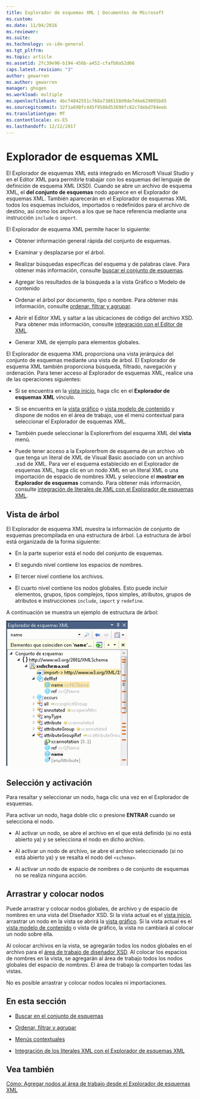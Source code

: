 ```yaml
---
title: Explorador de esquemas XML | Documentos de Microsoft
ms.custom: 
ms.date: 11/04/2016
ms.reviewer: 
ms.suite: 
ms.technology: vs-ide-general
ms.tgt_pltfrm: 
ms.topic: article
ms.assetid: 2fc39e98-b194-456b-a452-cfafb0a52d66
caps.latest.revision: "3"
author: gewarren
ms.author: gewarren
manager: ghogen
ms.workload: multiple
ms.openlocfilehash: 4bcf4042551c768a7386158d9de7d4e629095b85
ms.sourcegitcommit: 32f1a690fc445f9586d53698fc82c7debd784eeb
ms.translationtype: MT
ms.contentlocale: es-ES
ms.lasthandoff: 12/22/2017
---
```

# <a name="xml-schema-explorer"></a>Explorador de esquemas XML
El Explorador de esquemas XML está integrado en Microsoft Visual Studio y en el Editor XML para permitirle trabajar con los esquemas del lenguaje de definición de esquema XML (XSD). Cuando se abre un archivo de esquema XML, el **del conjunto de esquemas** nodo aparece en el Explorador de esquemas XML. También aparecerán en el Explorador de esquemas XML todos los esquemas incluidos, importados o redefinidos para el archivo de destino, así como los archivos a los que se hace referencia mediante una instrucción `include` o `import`.  
  
 El Explorador de esquema XML permite hacer lo siguiente:  
  
-   Obtener información general rápida del conjunto de esquemas.  
  
-   Examinar y desplazarse por el árbol.  
  
-   Realizar búsquedas específicas del esquema y de palabras clave. Para obtener más información, consulte [buscar el conjunto de esquemas](../xml-tools/searching-the-schema-set.md).  
  
-   Agregar los resultados de la búsqueda a la vista Gráfico o Modelo de contenido  
  
-   Ordenar el árbol por documento, tipo o nombre. Para obtener más información, consulte [ordenar, filtrar y agrupar](../xml-tools/sorting-filtering-and-grouping-xml-schema-explorer.md).  
  
-   Abrir el Editor XML y saltar a las ubicaciones de código del archivo XSD. Para obtener más información, consulte [integración con el Editor de XML](../xml-tools/integration-with-xml-editor.md).  
  
-   Generar XML de ejemplo para elementos globales.  
  
El Explorador de esquema XML proporciona una vista jerárquica del conjunto de esquemas mediante una vista de árbol. El Explorador de esquema XML también proporciona búsqueda, filtrado, navegación y ordenación. Para tener acceso al Explorador de esquemas XML, realice una de las operaciones siguientes:  
  
-   Si se encuentra en la [vista inicio](../xml-tools/start-view.md), haga clic en el **Explorador de esquemas XML** vínculo.  
  
-   Si se encuentra en la [vista gráfico](../xml-tools/graph-view.md) o [vista modelo de contenido](../xml-tools/content-model-view.md) y dispone de nodos en el área de trabajo, use el menú contextual para seleccionar el Explorador de esquemas XML.  
  
-   También puede seleccionar la Explorerfrom del esquema XML del **vista** menú.  
  
-   Puede tener acceso a la Explorerfrom de esquema de un archivo .vb que tenga un literal de XML de Visual Basic asociado con un archivo .xsd de XML. Para ver el esquema establecido en el Explorador de esquemas XML, haga clic en un nodo XML en un literal XML o una importación de espacio de nombres XML y seleccione el **mostrar en Explorador de esquemas** comando. Para obtener más información, consulte [integración de literales de XML con el Explorador de esquemas XML](../xml-tools/integration-of-xml-literals-with-xml-schema-explorer.md).  
  
## <a name="tree-view"></a>Vista de árbol  
 El Explorador de esquema XML muestra la información de conjunto de esquemas precompilada en una estructura de árbol. La estructura de árbol está organizada de la forma siguiente:  
  
-   En la parte superior está el nodo del conjunto de esquemas.  
  
-   El segundo nivel contiene los espacios de nombres.  
  
-   El tercer nivel contiene los archivos.  
  
-   El cuarto nivel contiene los nodos globales. Esto puede incluir elementos, grupos, tipos complejos, tipos simples, atributos, grupos de atributos e instrucciones `include`, `import` y `redefine`.  
  
A continuación se muestra un ejemplo de estructura de árbol:  
  
![Explorador de esquemas XML](../xml-tools/media/xmlschemaexplorer.gif "XMLSchemaExplorer")  
  
## <a name="selection-and-activation"></a>Selección y activación  
 Para resaltar y seleccionar un nodo, haga clic una vez en el Explorador de esquemas.  
  
 Para activar un nodo, haga doble clic o presione **ENTRAR** cuando se selecciona el nodo.  
  
-   Al activar un nodo, se abre el archivo en el que está definido (si no está abierto ya) y se selecciona el nodo en dicho archivo.  
  
-   Al activar un nodo de archivo, se abre el archivo seleccionado (si no está abierto ya) y se resalta el nodo del `<schema>`.  
  
-   Al activar un nodo de espacio de nombres o de conjunto de esquemas no se realiza ninguna acción.  
  
## <a name="draging-and-dropping-nodes"></a>Arrastrar y colocar nodos  
 Puede arrastrar y colocar nodos globales, de archivo y de espacio de nombres en una vista del Diseñador XSD. Si la vista actual es el [vista inicio](../xml-tools/start-view.md), arrastrar un nodo en la vista se abrirá la [vista gráfico](../xml-tools/graph-view.md). Si la vista actual es el [vista modelo de contenido](../xml-tools/content-model-view.md) o vista de gráfico, la vista no cambiará al colocar un nodo sobre ella.  
  
 Al colocar archivos en la vista, se agregarán todos los nodos globales en el archivo para el [área de trabajo de diseñador XSD](../xml-tools/xml-schema-designer-workspace.md). Al colocar los espacios de nombres en la vista, se agregarán al área de trabajo todos los nodos globales del espacio de nombres. El área de trabajo la comparten todas las vistas.  
  
 No es posible arrastrar y colocar nodos locales ni importaciones.  
  
## <a name="in-this-section"></a>En esta sección  
  
-   [Buscar en el conjunto de esquemas](../xml-tools/searching-the-schema-set.md)  
  
-   [Ordenar, filtrar y agrupar](../xml-tools/sorting-filtering-and-grouping-xml-schema-explorer.md)  
  
-   [Menús contextuales](../xml-tools/context-menus-xml-schema-explorer.md)  
  
-   [Integración de los literales XML con el Explorador de esquemas XML](../xml-tools/integration-of-xml-literals-with-xml-schema-explorer.md)  
  
## <a name="see-also"></a>Vea también  
 [Cómo: Agregar nodos al área de trabajo desde el Explorador de esquemas XML](../xml-tools/how-to-add-nodes-to-the-workspace-from-the-xml-schema-explorer.md)